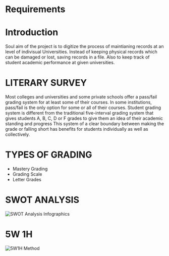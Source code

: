 # Requirements

# Introduction

Soul aim of the project is to digitize the process of maintianing records at an level of indivisual Universities. Instead of keeping physical records which can be damaged or lost, saving records in a file. Also to keep track of student academic performance at given universities.

# LITERARY SURVEY
Most colleges and universities and some private schools offer a pass/fail grading system for at least some of their courses. In some institutions, pass/fail is the only option for some or all of their courses. Student grading system is different from the traditional five-interval grading system that gives students A, B, C, D or F grades to give them an idea of their academic standing and progress This system of a clear boundary between making the grade or falling short has benefits for students individually as well as collectively. 

# TYPES OF GRADING 
- Mastery Grading 
- Grading Scale 
- Letter Grades

# SWOT ANALYSIS
![SWOT Analysis Infographics](https://user-images.githubusercontent.com/46382398/152668956-c71085a1-1df7-453f-b5e0-21c9a13ecdd3.png)

# 5W 1H 
![5W1H Method](https://user-images.githubusercontent.com/46382398/152668964-86c6e42a-31d0-4632-8bf8-4d43554abff8.png)
